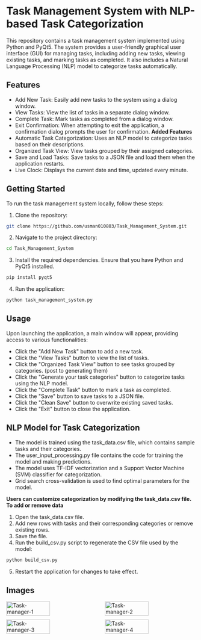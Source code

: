# Task Management System with NLP-based Task Categorization

This repository contains a task management system implemented using Python and PyQt5. The system provides a user-friendly graphical user interface (GUI) for managing tasks, including adding new tasks, viewing existing tasks, and marking tasks as completed. It also includes a Natural Language Processing (NLP) model to categorize tasks automatically.

## Features

- Add New Task: Easily add new tasks to the system using a dialog window.
- View Tasks: View the list of tasks in a separate dialog window.
- Complete Task: Mark tasks as completed from a dialog window.
- Exit Confirmation: When attempting to exit the application, a confirmation dialog prompts the user for confirmation.
**Added Features**
- Automatic Task Categorization: Uses an NLP model to categorize tasks based on their descriptions.
- Organized Task View: View tasks grouped by their assigned categories.
- Save and Load Tasks: Save tasks to a JSON file and load them when the application restarts.
- Live Clock: Displays the current date and time, updated every minute.

## Getting Started

To run the task management system locally, follow these steps:

1. Clone the repository:

```bash
git clone https://github.com/usman010803/Task_Management_System.git
```

2. Navigate to the project directory:

```bash
cd Task_Management_System
```

3. Install the required dependencies. Ensure that you have Python and PyQt5 installed.

```bash
pip install pyqt5
```

4. Run the application:

```bash
python task_management_system.py
```

## Usage

Upon launching the application, a main window will appear, providing access to various functionalities:

- Click the "Add New Task" button to add a new task.
- Click the "View Tasks" button to view the list of tasks.
- Click the "Organized Task View" button to see tasks grouped by categories. (post to generating them)
- Click the "Generate your task categories" button to categorize tasks using the NLP model.
- Click the "Complete Task" button to mark a task as completed.
- Click the "Save" button to save tasks to a JSON file.
- Click the "Clean Save" button to overwrite existing saved tasks.
- Click the "Exit" button to close the application.

## NLP Model for Task Categorization
- The model is trained using the task_data.csv file, which contains sample tasks and their categories.
- The user_input_processing.py file contains the code for training the model and making predictions.
- The model uses TF-IDF vectorization and a Support Vector Machine (SVM) classifier for categorization.
- Grid search cross-validation is used to find optimal parameters for the model.

**Users can customize categorization by modifying the task_data.csv file. To add or remove data**
 1. Open the task_data.csv file.
 2. Add new rows with tasks and their corresponding categories or remove existing rows.
 3. Save the file.
 4. Run the build_csv.py script to regenerate the CSV file used by the model:
 
```bash
python build_csv.py
```
 5. Restart the application for changes to take effect. 

## Images

<div style="display: flex; flex-wrap: wrap; justify-content: space-between; gap: 10px;">
  <img width="48%" alt="Task-manager-1" src="https://github.com/user-attachments/assets/52287520-372d-4262-80a9-ddd27c89a7ba">
  <img width="48%" alt="Task-manager-2" src="https://github.com/user-attachments/assets/e472d53d-2732-4b91-a937-28feeaf12997">
  <img width="48%" alt="Task-manager-3" src="https://github.com/user-attachments/assets/90fbb579-faeb-473a-bcb6-77d8ba838867">
  <img width="48%" alt="Task-manager-4" src="https://github.com/user-attachments/assets/03f48142-95d7-4d3b-b0df-c138b3a920c4">
</div>


